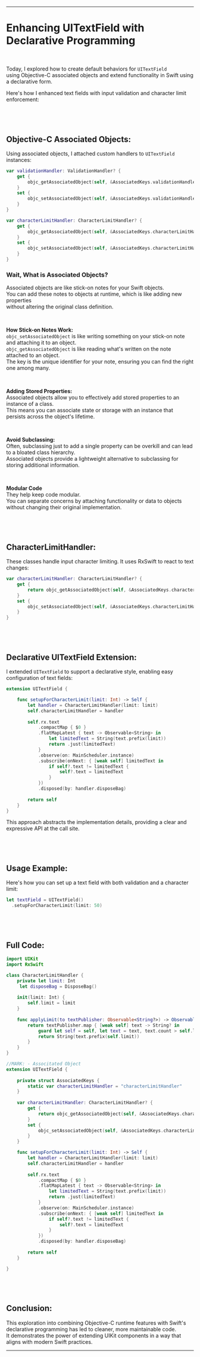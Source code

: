 

---

# Enhancing UITextField with Declarative Programming

<br/>

Today, I explored how to create default behaviors for `UITextField` <br/>
using Objective-C associated objects and extend functionality in Swift using a declarative form.  <br/>

Here's how I enhanced text fields with input validation and character limit enforcement: <br/>

#

<br/>

## Objective-C Associated Objects:

Using associated objects, I attached custom handlers to `UITextField` instances:

```swift
var validationHandler: ValidationHandler? {
    get {
        objc_getAssociatedObject(self, &AssociatedKeys.validationHandler) as? ValidationHandler
    }
    set {
        objc_setAssociatedObject(self, &AssociatedKeys.validationHandler, newValue, .OBJC_ASSOCIATION_RETAIN_NONATOMIC)
    }
}

var characterLimitHandler: CharacterLimitHandler? {
    get {
        objc_getAssociatedObject(self, &AssociatedKeys.characterLimitHandler) as? CharacterLimitHandler
    }
    set {
        objc_setAssociatedObject(self, &AssociatedKeys.characterLimitHandler, newValue, .OBJC_ASSOCIATION_RETAIN_NONATOMIC)
    }
}
```

### Wait, What is Associated Objects?

Associated objects are like stick-on notes for your Swift objects. <br/>
You can add these notes to objects at runtime, which is like adding new properties <br/>
without altering the original class definition. <br/>

<br/>

**How Stick-on Notes Work:** <br/>
`objc_setAssociatedObject` is like writing something on your stick-on note and attaching it to an object.<br/>
`objc_getAssociatedObject` is like reading what's written on the note attached to an object.<br/>
The key is the unique identifier for your note, ensuring you can find the right one among many.<br/>

<br/> 

**Adding Stored Properties:** <br/>
Associated objects allow you to effectively add stored properties to an instance of a class.<br/> 
This means you can associate state or storage with an instance that persists across the object's lifetime.<br/> 

<br/> 

**Avoid Subclassing:** <br/> 
Often, subclassing just to add a single property can be overkill and can lead to a bloated class hierarchy.<br/> 
Associated objects provide a lightweight alternative to subclassing for storing additional information.<br/>

<br/> 

**Modular Code** <br/>
They help keep code modular.<br/>
You can separate concerns by attaching functionality or data to objects <br/>
without changing their original implementation. <br/>

#

<br/> 

## CharacterLimitHandler:

These classes handle input character limiting. It uses RxSwift to react to text changes:

```swift
var characterLimitHandler: CharacterLimitHandler? {
    get {
        return objc_getAssociatedObject(self, &AssociatedKeys.characterLimitHandler) as? CharacterLimitHandler
    }
    set {
        objc_setAssociatedObject(self, &AssociatedKeys.characterLimitHandler, newValue, .OBJC_ASSOCIATION_RETAIN_NONATOMIC)
    }
}
```

#

<br/>

## Declarative UITextField Extension:

I extended `UITextField` to support a declarative style, enabling easy configuration of text fields:

```swift
extension UITextField {

    func setupForCharacterLimit(limit: Int) -> Self {
        let handler = CharacterLimitHandler(limit: limit)
        self.characterLimitHandler = handler
        
        self.rx.text
            .compactMap { $0 }
            .flatMapLatest { text -> Observable<String> in
                let limitedText = String(text.prefix(limit))
                return .just(limitedText)
            }
            .observe(on: MainScheduler.instance)
            .subscribe(onNext: { [weak self] limitedText in
                if self?.text != limitedText {
                    self?.text = limitedText
                }
            })
            .disposed(by: handler.disposeBag)
        
        return self
    }
}
```

This approach abstracts the implementation details, providing a clear and expressive API at the call site.

#

<br/>

## Usage Example:

Here's how you can set up a text field with both validation and a character limit:

```swift
let textField = UITextField()
  .setupForCharacterLimit(limit: 50)
```
#

<br/>

## Full Code:

```Swift
import UIKit
import RxSwift

class CharacterLimitHandler {
    private let limit: Int
     let disposeBag = DisposeBag()
    
    init(limit: Int) {
        self.limit = limit
    }
    
    func applyLimit(to textPublisher: Observable<String?>) -> Observable<String?> {
        return textPublisher.map { [weak self] text -> String? in
            guard let self = self, let text = text, text.count > self.limit else { return text }
            return String(text.prefix(self.limit))
        }
    }
}

//MARK: - Associtated Object
extension UITextField {
    
    private struct AssociatedKeys {
        static var characterLimitHandler = "characterLimitHandler"
    }
        
    var characterLimitHandler: CharacterLimitHandler? {
        get {
            return objc_getAssociatedObject(self, &AssociatedKeys.characterLimitHandler) as? CharacterLimitHandler
        }
        set {
            objc_setAssociatedObject(self, &AssociatedKeys.characterLimitHandler, newValue, .OBJC_ASSOCIATION_RETAIN_NONATOMIC)
        }
    }

    func setupForCharacterLimit(limit: Int) -> Self {
        let handler = CharacterLimitHandler(limit: limit)
        self.characterLimitHandler = handler
        
        self.rx.text
            .compactMap { $0 }
            .flatMapLatest { text -> Observable<String> in
                let limitedText = String(text.prefix(limit))
                return .just(limitedText)
            }
            .observe(on: MainScheduler.instance)
            .subscribe(onNext: { [weak self] limitedText in
                if self?.text != limitedText {
                    self?.text = limitedText
                }
            })
            .disposed(by: handler.disposeBag)
        
        return self
    }

}
```


#

<br/>

## Conclusion:

This exploration into combining Objective-C runtime features with Swift's declarative programming has led to cleaner, more maintainable code. <br/>
It demonstrates the power of extending UIKit components in a way that aligns with modern Swift practices.

--- 
